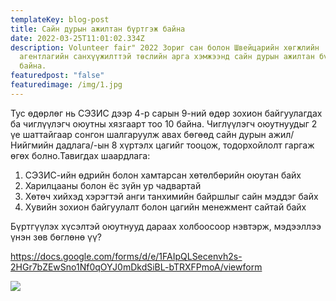 ```yaml
---
templateKey: blog-post
title: Сайн дурын ажилтан бүртгэж байна
date: 2022-03-25T11:01:02.334Z
description: Volunteer fair" 2022 Зориг сан болон Швейцарийн хөгжлийн
  агентлагийн санхүүжилттэй төслийн арга хэмжээнд сайн дурын ажилтан бүртгэж
  байна.
featuredpost: "false"
featuredimage: /img/1.jpg
---
```

Тус өдөрлөг нь СЭЗИС дээр 4-р сарын 9-ний өдөр зохион байгуулагдах ба чиглүүлэгч оюутны хязгаарт тоо 10 байна. Чиглүүлэгч оюутнуудыг 2 үе шаттайгаар сонгон шалгаруулж авах бөгөөд сайн дурын ажил/Нийгмийн дадлага/-ын 8 хүртэлх цагийг тооцож, тодорхойлолт гаргаж өгөх болно.Тавигдах шаардлага:

1. СЭЗИС-ийн өдрийн болон хамтарсан хөтөлбөрийн оюутан байх
2. Харилцааны болон ёс зүйн ур чадвартай
3. Хөтөч хийхэд хэрэгтэй анги танхимийн байршлыг сайн мэддэг байх
4. Хувийн зохион байгуулалт болон цагийн менежмент сайтай байх

Бүртгүүлэх хүсэлтэй оюутнууд дараах холбоосоор нэвтэрж, мэдээллээ үнэн зөв бөглөнө үү?

<https://docs.google.com/forms/d/e/1FAIpQLSecenvh2s-2HGr7bZEwSno1Nf0qOYJ0mDkdSiBL-bTRXFPmoA/viewform>

![](/img/277300680_2149574745208592_3199442992041181464_n.png)
